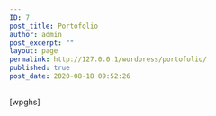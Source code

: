 ```yaml
---
ID: 7
post_title: Portofolio
author: admin
post_excerpt: ""
layout: page
permalink: http://127.0.0.1/wordpress/portofolio/
published: true
post_date: 2020-08-18 09:52:26
---
```

<!-- wp:columns -->
<div class="wp-block-columns"><!-- wp:column -->
<div class="wp-block-column"><!-- wp:shortcode -->
[wpghs]
<!-- /wp:shortcode --></div>
<!-- /wp:column -->

<!-- wp:column -->
<div class="wp-block-column"></div>
<!-- /wp:column -->

<!-- wp:column -->
<div class="wp-block-column"></div>
<!-- /wp:column --></div>
<!-- /wp:columns -->

<!-- wp:paragraph -->
<p></p>
<!-- /wp:paragraph -->